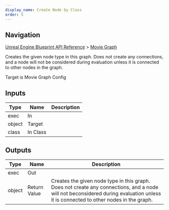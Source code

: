 ```yaml
---
display_name: Create Node by Class
order: 5
---
```

## Navigation

[Unreal Engine Blueprint API Reference](https://dev.epicgames.com/documentation/en-us/unreal-engine/BlueprintAPI) > [Movie Graph](https://dev.epicgames.com/documentation/en-us/unreal-engine/BlueprintAPI/MovieGraph)

Creates the given node type in this graph. Does not create any connections, and a node will not be
considered during evaluation unless it is connected to other nodes in the graph.

Target is Movie Graph Config

## Inputs

| Type | Name | Description |
| --- | --- | --- |
| exec | In |  |
| object | Target |  |
| class | In Class |  |

## Outputs

| Type | Name | Description |
| --- | --- | --- |
| exec | Out |  |
| object | Return Value | Creates the given node type in this graph. Does not create any connections, and a node will not beconsidered during evaluation unless it is connected to other nodes in the graph. |
